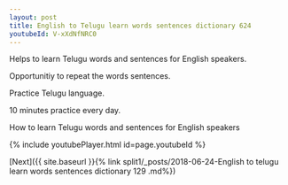 ```yaml
---
layout: post
title: English to Telugu learn words sentences dictionary 624 
youtubeId: V-xXdNfNRC0
---
```

 
 
Helps to learn Telugu words and sentences for English speakers.

Opportunitiy to repeat the words sentences. 

Practice Telugu language. 
 
10 minutes practice every day. 
 
How to learn Telugu words and sentences for English speakers 
 
{% include youtubePlayer.html id=page.youtubeId %}
 
 
[Next]({{ site.baseurl }}{% link  split1/_posts/2018-06-24-English to telugu learn words sentences dictionary 129 .md%})
 

